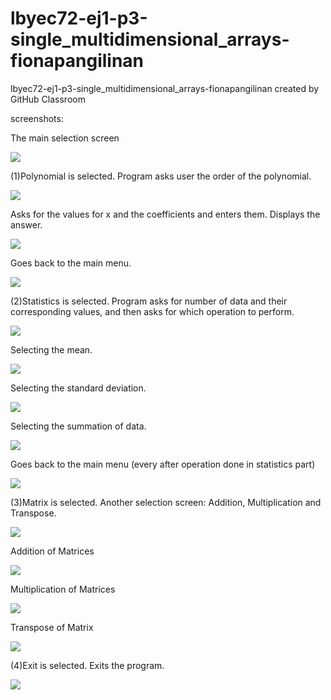 # lbyec72-ej1-p3-single_multidimensional_arrays-fionapangilinan
lbyec72-ej1-p3-single_multidimensional_arrays-fionapangilinan created by GitHub Classroom

screenshots:

The main selection screen

![](1.jpg)

(1)Polynomial is selected. Program asks user the order of the polynomial.

![](3.jpg)

Asks for the values for x and the coefficients and enters them. Displays the answer.

![](2.jpg)

Goes back to the main menu.

![](4.jpg)

(2)Statistics is selected. Program asks for number of data and their corresponding values, and then asks for which operation to  perform.

![](5.jpg)

Selecting the mean.

![](6.jpg)

Selecting the standard deviation.

![](7.jpg)

Selecting the summation of data.

![](8.jpg)

Goes back to the main menu (every after operation done in statistics part)

![](9.jpg)

(3)Matrix is selected. Another selection screen: Addition, Multiplication and Transpose.

![](10.jpg)

Addition of Matrices

![](11.jpg)

Multiplication of Matrices

![](12.jpg)

Transpose of Matrix

![](13.jpg)

(4)Exit is selected. Exits the program.

![](14.jpg)
